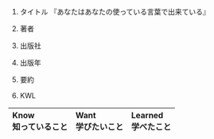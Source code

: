 1. タイトル
『あなたはあなたの使っている言葉で出来ている』
2. 著者

3. 出版社

4. 出版年

5. 要約

6. KWL

| Know<br>知っていること | Want<br>学びたいこと | Learned<br>学べたこと |
| :--- | :--- | :--- |
